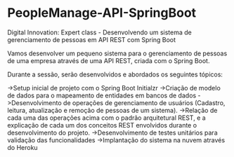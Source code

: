 # PeopleManage-API-SpringBoot
Digital Innovation: Expert class - Desenvolvendo um sistema de gerenciamento de pessoas em API REST com Spring Boot

Vamos desenvolver um pequeno sistema para o gerenciamento de pessoas de uma empresa através de uma API REST, criada com o Spring Boot.

Durante a sessão, serão desenvolvidos e abordados os seguintes tópicos:

->Setup inicial de projeto com o Spring Boot Initialzr
->Criação de modelo de dados para o mapeamento de entidades em bancos de dados
->Desenvolvimento de operações de gerenciamento de usuários (Cadastro, leitura, atualização e remoção de pessoas de um sistema).
->Relação de cada uma das operações acima com o padrão arquitetural REST, e a explicação de cada um dos conceitos REST envolvidos durante o desenvolvimento do projeto.
->Desenvolvimento de testes unitários para validação das funcionalidades
->Implantação do sistema na nuvem através do Heroku

